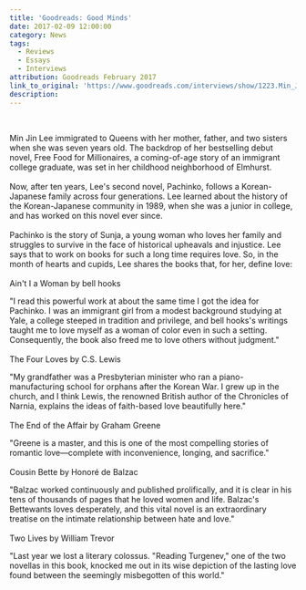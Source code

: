 ```yaml
---
title: 'Goodreads: Good Minds'
date: 2017-02-09 12:00:00
category: News
tags:
  - Reviews
  - Essays
  - Interviews
attribution: Goodreads February 2017
link_to_original: 'https://www.goodreads.com/interviews/show/1223.Min_Jin_Lee?utm_medium=email&utm_source=newsletter&utm_campaign=2017-02&utm_content=lee&ues=a'
description:
---
```



&nbsp;

Min Jin Lee immigrated to Queens with her mother, father, and two sisters when she was seven years old. The backdrop of her bestselling debut novel, Free Food for Millionaires, a coming-of-age story of an immigrant college graduate, was set in her childhood neighborhood of Elmhurst.&nbsp;
<br>
<br>Now, after ten years, Lee's second novel, Pachinko, follows a Korean-Japanese family across four generations. Lee learned about the history of the Korean-Japanese community in 1989, when she was a junior in college, and has worked on this novel ever since.&nbsp;
<br>
<br>Pachinko is the story of Sunja, a young woman who loves her family and struggles to survive in the face of historical upheavals and injustice. Lee says that to work on books for such a long time requires love. So, in the month of hearts and cupids, Lee shares the books that, for her, define love:&nbsp;
<br>
<br>Ain't I a Woman by bell hooks

"I read this powerful work at about the same time I got the idea for Pachinko. I was an immigrant girl from a modest background studying at Yale, a college steeped in tradition and privilege, and bell hooks's writings taught me to love myself as a woman of color even in such a setting. Consequently, the book also freed me to love others without judgment."&nbsp;
<br>
<br>The Four Loves by C.S. Lewis

"My grandfather was a Presbyterian minister who ran a piano-manufacturing school for orphans after the Korean War. I grew up in the church, and I think Lewis, the renowned British author of the Chronicles of Narnia, explains the ideas of faith-based love beautifully here."&nbsp;
<br>
<br>The End of the Affair by Graham Greene

"Greene is a master, and this is one of the most compelling stories of romantic love—complete with inconvenience, longing, and sacrifice."&nbsp;
<br>
<br>Cousin Bette by Honor&eacute; de Balzac

"Balzac worked continuously and published prolifically, and it is clear in his tens of thousands of pages that he loved women and life. Balzac's Bettewants loves desperately, and this vital novel is an extraordinary treatise on the intimate relationship between hate and love."&nbsp;
<br>
<br>Two Lives by William Trevor

"Last year we lost a literary colossus. "Reading Turgenev," one of the two novellas in this book, knocked me out in its wise depiction of the lasting love found between the seemingly misbegotten of this world."&nbsp;